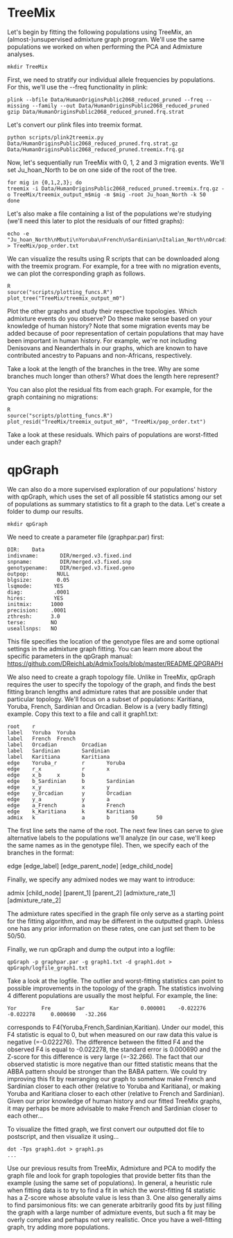 # TreeMix
Let's begin by fitting the following populations using TreeMix, an (almost-)unsupervised admixture graph program. We'll use the same populations we worked on when performing the PCA and Admixture analyses.

```
mkdir TreeMix
```

First, we need to stratify our individual allele frequencies by populations. For this, we'll use the --freq functionality in plink:

```
plink --bfile Data/HumanOriginsPublic2068_reduced_pruned --freq --missing --family --out Data/HumanOriginsPublic2068_reduced_pruned
gzip Data/HumanOriginsPublic2068_reduced_pruned.frq.strat
```

Let's convert our plink files into treemix format.

```
python scripts/plink2treemix.py Data/HumanOriginsPublic2068_reduced_pruned.frq.strat.gz Data/HumanOriginsPublic2068_reduced_pruned.treemix.frq.gz
```
Now, let's sequentially run TreeMix with 0, 1, 2 and 3 migration events. We'll set Ju_hoan_North to be on one side of the root of the tree.

```
for mig in {0,1,2,3}; do
treemix -i Data/HumanOriginsPublic2068_reduced_pruned.treemix.frq.gz -o TreeMix/treemix_output_m$mig -m $mig -root Ju_hoan_North -k 50
done
```

Let's also make a file containing a list of the populations we're studying (we'll need this later to plot the residuals of our fitted graphs):

```
echo -e "Ju_hoan_North\nMbuti\nYoruba\nFrench\nSardinian\nItalian_North\nOrcadian\nPapuan\nAmi\nMayan\nKaritiana" > TreeMix/pop_order.txt
```

We can visualize the results using R scripts that can be downloaded along with the treemix program. For example, for a tree with no migration events, we can plot the corresponding graph as follows.

```
R
source("scripts/plotting_funcs.R")
plot_tree("TreeMix/treemix_output_m0")
```

Plot the other graphs and study their respective topologies. Which admixture events do you observe? Do these make sense based on your knowledge of human history? Note that some migration events may be added because of poor representation of certain populations that may have been important in human history. For example, we're not including Denisovans and Neanderthals in our graphs, which are known to have contributed ancestry to Papuans and non-Africans, respectively.

Take a look at the length of the branches in the tree. Why are some branches much longer than others? What does the length here represent?

You can also plot the residual fits from each graph. For example, for the graph containing no migrations:

```
R
source("scripts/plotting_funcs.R")
plot_resid("TreeMix/treemix_output_m0", "TreeMix/pop_order.txt")
```

Take a look at these residuals. Which pairs of populations are worst-fitted under each graph?


# qpGraph

We can also do a more supervised exploration of our populations' history with qpGraph, which uses the set of all possible f4 statistics among our set of populations as summary statistics to fit a graph to the data. Let's create a folder to dump our results.

```
mkdir qpGraph
```

We need to create a parameter file (graphpar.par) first:

```
DIR:    Data
indivname:       DIR/merged.v3.fixed.ind
snpname:         DIR/merged.v3.fixed.snp
genotypename:    DIR/merged.v3.fixed.geno
outpop:         NULL
blgsize:        0.05
lsqmode:       YES
diag:          .0001
hires:         YES
initmix:      1000
precision:    .0001
zthresh:      3.0
terse:        NO
useallsnps:   NO
```

This file specifies the location of the genotype files are and some optional settings in the admixture graph fitting. You can learn more about the specific parameters in the qpGraph manual: https://github.com/DReichLab/AdmixTools/blob/master/README.QPGRAPH

We also need to create a graph topology file. Unlike in TreeMix, qpGraph requires the user to specify the topology of the graph, and finds the best fitting branch lengths and admixture rates that are possible under that particular topology. We'll focus on a subset of populations: Karitiana, Yoruba, French, Sardinian and Orcadian. Below is a (very badly fitting) example. Copy this text to a file and call it graph1.txt:

```
root    r
label   Yoruba  Yoruba
label   French  French
label   Orcadian        Orcadian
label   Sardinian       Sardinian
label   Karitiana       Karitiana
edge    Yoruba_r        r       Yoruba
edge    r_x             r       x
edge    x_b     x       b
edge    b_Sardinian     b       Sardinian
edge    x_y             x       y
edge    y_Orcadian      y       Orcadian
edge    y_a             y       a
edge    a_French        a       French
edge    k_Karitiana     k       Karitiana
admix   k               a       b       50      50
```

The first line sets the name of the root. The next few lines can serve to give alternative labels to the populations we'll analyze (in our case, we'll keep the same names as in the genotype file). Then, we specify each of the branches in the format:

edge [edge_label] [edge_parent_node] [edge_child_node]

Finally, we specify any admixed nodes we may want to introduce:

admix [child_node] [parent_1] [parent_2] [admixture_rate_1] [admixture_rate_2]

The admixture rates specified in the graph file only serve as a starting point for the fitting algorithm, and may be different in the outputted graph. Unless one has any prior information on these rates, one can just set them to be 50/50.

Finally, we run qpGraph and dump the output into a logfile:

```
qpGraph -p graphpar.par -g graph1.txt -d graph1.dot > qpGraph/logfile_graph1.txt
```

Take a look at the logfile. The outlier and worst-fitting statistics can point to possible improvements in the topology of the graph. The statistics involving 4 different populations are usually the most helpful. For example, the line:

```
Yor        Fre        Sar        Kar       0.000001    -0.022276    -0.022278     0.000690   -32.266 
```

corresponds to F4(Yoruba,French,Sardinian,Karitian). Under our model, this F4 statistic is equal to 0, but when measured on our raw data this value is negative (=-0.022276). The difference between the fitted F4 and the observed F4 is equal to -0.022278, the standard error  is 0.000690 and the Z-score for this difference is very large (=-32.266). The fact that our observed statistic is more negative than our fitted statistic means that the ABBA pattern should be stronger than the BABA pattern. We could try improving this fit by rearranging our graph to somehow make French and Sardinian closer to each other (relative to Yoruba and Karitiana), or making Yoruba and Karitiana closer to each other (relative to French and Sardinian). Given our prior knowledge of human history and our fitted TreeMix graphs, it may perhaps be more advisable to make French and Sardinian closer to each other...

To visualize the fitted graph, we first convert our outputted dot file to postscript, and then visualize it using...

```
dot -Tps graph1.dot > graph1.ps
...
```

Use our previous results from TreeMix, Admixture and PCA to modify the graph file and look for graph topologies that provide better fits than the example (using the same set of populations). In general, a heuristic rule when fitting data is to try to find a fit in which the worst-fitting f4 statistic has a Z-score whose absolute value is less than 3. One also generally aims to find parsimonious fits: we can generate arbitrarily good fits by just filling the graph with a large number of admixture events, but such a fit may be overly complex and perhaps not very realistic. Once you have a well-fitting graph, try adding more populations.
